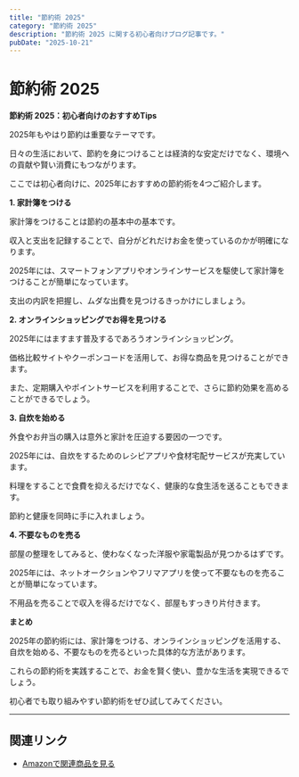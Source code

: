```yaml
---
title: "節約術 2025"
category: "節約術 2025"
description: "節約術 2025 に関する初心者向けブログ記事です。"
pubDate: "2025-10-21"
---
```


# 節約術 2025

**節約術 2025：初心者向けのおすすめTips**

2025年もやはり節約は重要なテーマです。

日々の生活において、節約を身につけることは経済的な安定だけでなく、環境への貢献や賢い消費にもつながります。

ここでは初心者向けに、2025年におすすめの節約術を4つご紹介します。



**1. 家計簿をつける**

家計簿をつけることは節約の基本中の基本です。

収入と支出を記録することで、自分がどれだけお金を使っているのかが明確になります。

2025年には、スマートフォンアプリやオンラインサービスを駆使して家計簿をつけることが簡単になっています。

支出の内訳を把握し、ムダな出費を見つけるきっかけにしましょう。



**2. オンラインショッピングでお得を見つける**

2025年にはますます普及するであろうオンラインショッピング。

価格比較サイトやクーポンコードを活用して、お得な商品を見つけることができます。

また、定期購入やポイントサービスを利用することで、さらに節約効果を高めることができるでしょう。



**3. 自炊を始める**

外食やお弁当の購入は意外と家計を圧迫する要因の一つです。

2025年には、自炊をするためのレシピアプリや食材宅配サービスが充実しています。

料理をすることで食費を抑えるだけでなく、健康的な食生活を送ることもできます。

節約と健康を同時に手に入れましょう。



**4. 不要なものを売る**

部屋の整理をしてみると、使わなくなった洋服や家電製品が見つかるはずです。

2025年には、ネットオークションやフリマアプリを使って不要なものを売ることが簡単になっています。

不用品を売ることで収入を得るだけでなく、部屋もすっきり片付きます。



**まとめ**

2025年の節約術には、家計簿をつける、オンラインショッピングを活用する、自炊を始める、不要なものを売るといった具体的な方法があります。

これらの節約術を実践することで、お金を賢く使い、豊かな生活を実現できるでしょう。

初心者でも取り組みやすい節約術をぜひ試してみてください。



---

## 関連リンク

- [Amazonで関連商品を見る](https://www.amazon.co.jp/s?k=%E7%AF%80%E7%B4%84%E8%A1%93+2025&tag=autowritehubai-22)

